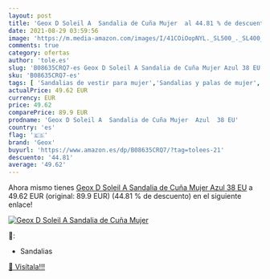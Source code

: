 ```yaml
---
layout: post
title: 'Geox D Soleil A  Sandalia de Cuña Mujer  al 44.81 % de descuento'
date: 2021-08-29 03:59:56
image: 'https://m.media-amazon.com/images/I/41COiOopNYL._SL500_._SL400_.jpg'
comments: true
category: ofertas
author: 'tole.es'
slug: 'B08635CRQ7-es Geox D Soleil A Sandalia de Cuña Mujer Azul 38 EU'
sku: 'B08635CRQ7-es'
tags: [ 'Sandalias de vestir para mujer','Sandalias y palas de mujer','Zapatos','Zapatos para mujer','Zapatos y complementos','geox','sandalia', ]
actualPrice: 49.62 EUR
currency: EUR
price: 49.62
comparePrice: 89.9 EUR
prodname: 'Geox D Soleil A  Sandalia de Cuña Mujer  Azul  38 EU'
country: 'es'
flag: '🇪🇸'
brand: 'Geox'
buyurl: 'https://www.amazon.es/dp/B08635CRQ7/?tag=tolees-21'
descuento: '44.81'
average: '49.62'
---
```


Ahora mismo tienes [Geox D Soleil A  Sandalia de Cuña Mujer  Azul  38 EU](https://www.amazon.es/dp/B08635CRQ7/?tag=tolees-21) a 49.62 EUR (original: 89.9 EUR) (44.81 %  de descuento) en el siguiente enlace!

[![Geox D Soleil A  Sandalia de Cuña Mujer ](https://m.media-amazon.com/images/I/41COiOopNYL._SL500_._SL400_.jpg)](https://www.amazon.es/dp/B08635CRQ7/?tag=tolees-21)

🔎:

- Sandalias

[🛒 Visítala!!!](https://www.amazon.es/dp/B08635CRQ7/?tag=tolees-21)
